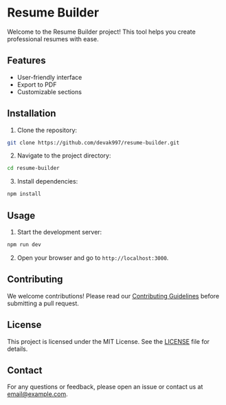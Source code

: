 # Resume Builder

Welcome to the Resume Builder project! This tool helps you create professional resumes with ease.

## Features

- User-friendly interface
- Export to PDF
- Customizable sections

## Installation

1. Clone the repository:

```sh
git clone https://github.com/devak997/resume-builder.git
```

2. Navigate to the project directory:

```sh
cd resume-builder
```

3. Install dependencies:

```sh
npm install
```

## Usage

1. Start the development server:

```sh
npm run dev
```

2. Open your browser and go to `http://localhost:3000`.

## Contributing

We welcome contributions! Please read our [Contributing Guidelines](CONTRIBUTING.md) before submitting a pull request.

## License

This project is licensed under the MIT License. See the [LICENSE](LICENSE) file for details.

## Contact

For any questions or feedback, please open an issue or contact us at [email@example.com](mailto:devakumar997@gmail.com).
